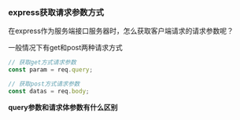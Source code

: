 ### express获取请求参数方式

在express作为服务端接口服务器时，怎么获取客户端请求的请求参数呢？

一般情况下有get和post两种请求方式

```ts
// 获取get方式请求参数
const param = req.query;    

// 获取post方式请求参数
const datas = req.body;
```

**query参数和请求体参数有什么区别**

